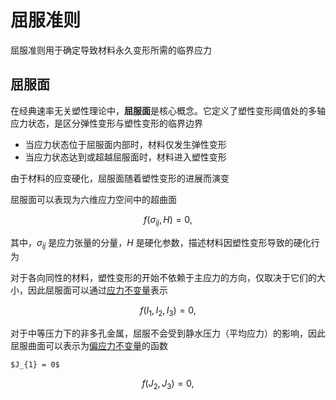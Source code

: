 # 屈服准则

<span class="gray-text">
屈服准则用于确定导致材料永久变形所需的临界应力
</span>

## 屈服面

在经典速率无关塑性理论中，**屈服面**是核心概念。它定义了塑性变形阈值处的多轴应力状态，是‌区分弹性变形与塑性变形的临界边界

- 当应力状态位于屈服面‌内部‌时，材料仅发生‌弹性变形
- 当应力状态‌达到或超越‌屈服面时，材料进入‌塑性变形

由于材料的应变硬化，屈服面随着塑性变形的进展而演变

屈服面可以表现为六维应力空间中的超曲面

$$
f(\sigma_{ij},H) = 0,
$$

其中，$\sigma_{ij}$ 是应力张量的分量，$H$ 是硬化参数，描述材料因塑性变形导致的硬化行为

对于各向同性的材料，塑性变形的开始不依赖于主应力的方向，仅取决于它们的大小，因此屈服面可以通过[应力不变量](../../Tensor/chap1/sec1-invarient.md)表示

$$
f(I_{1},I_{2},I_{3}) = 0,
$$

对于中等压力下的非多孔金属，屈服不会受到静水压力（平均应力）的影响，因此屈服曲面可以表示为[偏应力不变量](../../Tensor/chap1/sec1-invarient.md)的函数

```{margin}
$J_{1} = 0$
```

$$
f(J_{2},J_{3}) = 0,
$$